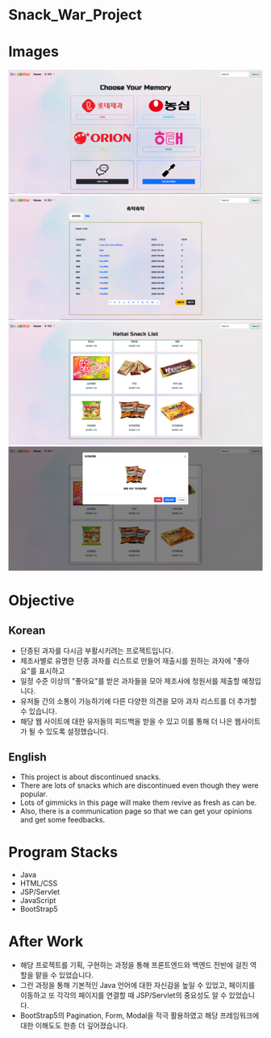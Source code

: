 # Snack_War_Project

# Images
![This is a preview(1)](src/main/webapp/Resources/images/mainpage.png)
![This is a preview(2)](src/main/webapp/Resources/images/boardpage.png)
![This is a preview(3)](src/main/webapp/Resources/images/snackBoard.png)
![This is a preview(4)](src/main/webapp/Resources/images/likes.png)

# Objective
 ## Korean
- 단종된 과자를 다시금 부활시키려는 프로젝트입니다.
- 제조사별로 유명한 단종 과자를 리스트로 만들어 재출시를 원하는 과자에 "좋아요"를 표시하고
- 일정 수준 이상의 "좋아요"를 받은 과자들을 모아 제조사에 청원서를 제출할 예정입니다.
- 유저들 간의 소통이 가능하기에 다른 다양한 의견을 모아 과자 리스트를 더 추가할 수 있습니다. 
- 해당 웹 사이트에 대한 유저들의 피드백을 받을 수 있고 이를 통해 더 나은 웹사이트가 될 수 있도록 설정했습니다.

 ## English
- This project is about discontinued snacks.
- There are lots of snacks which are discontinued even though they were popular.
- Lots of gimmicks in this page will make them revive as fresh as can be.
- Also, there is a communication page so that we can get your opinions and get some feedbacks.

# Program Stacks
- Java
- HTML/CSS
- JSP/Servlet
- JavaScript
- BootStrap5

# After Work
- 해당 프로젝트를 기획, 구현하는 과정을 통해 프론트엔드와 백엔드 전반에 걸친 역할을 맡을 수 있었습니다.
- 그런 과정을 통해 기본적인 Java 언어에 대한 자신감을 높일 수 있었고, 페이지를 이동하고 또 각각의 페이지를 연결할 때 JSP/Servlet의 중요성도 알 수 있었습니다.
- BootStrap5의 Pagination, Form, Modal을 적극 활용하였고 해당 프레임워크에 대한 이해도도 한층 더 깊어졌습니다.
